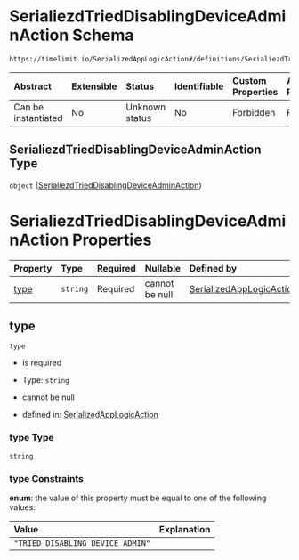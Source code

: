 # SerialiezdTriedDisablingDeviceAdminAction Schema

```txt
https://timelimit.io/SerializedAppLogicAction#/definitions/SerialiezdTriedDisablingDeviceAdminAction
```



| Abstract            | Extensible | Status         | Identifiable | Custom Properties | Additional Properties | Access Restrictions | Defined In                                                                                           |
| :------------------ | :--------- | :------------- | :----------- | :---------------- | :-------------------- | :------------------ | :--------------------------------------------------------------------------------------------------- |
| Can be instantiated | No         | Unknown status | No           | Forbidden         | Forbidden             | none                | [SerializedAppLogicAction.schema.json*](SerializedAppLogicAction.schema.json "open original schema") |

## SerialiezdTriedDisablingDeviceAdminAction Type

`object` ([SerialiezdTriedDisablingDeviceAdminAction](serializedapplogicaction-definitions-serialiezdtrieddisablingdeviceadminaction.md))

# SerialiezdTriedDisablingDeviceAdminAction Properties

| Property      | Type     | Required | Nullable       | Defined by                                                                                                                                                                                                                                           |
| :------------ | :------- | :------- | :------------- | :--------------------------------------------------------------------------------------------------------------------------------------------------------------------------------------------------------------------------------------------------- |
| [type](#type) | `string` | Required | cannot be null | [SerializedAppLogicAction](serializedapplogicaction-definitions-serialiezdtrieddisablingdeviceadminaction-properties-type.md "https://timelimit.io/SerializedAppLogicAction#/definitions/SerialiezdTriedDisablingDeviceAdminAction/properties/type") |

## type



`type`

*   is required

*   Type: `string`

*   cannot be null

*   defined in: [SerializedAppLogicAction](serializedapplogicaction-definitions-serialiezdtrieddisablingdeviceadminaction-properties-type.md "https://timelimit.io/SerializedAppLogicAction#/definitions/SerialiezdTriedDisablingDeviceAdminAction/properties/type")

### type Type

`string`

### type Constraints

**enum**: the value of this property must be equal to one of the following values:

| Value                            | Explanation |
| :------------------------------- | :---------- |
| `"TRIED_DISABLING_DEVICE_ADMIN"` |             |
